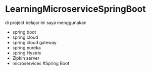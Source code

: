 # LearningMicroserviceSpringBoot
di project belajar ini saya menggunakan 
  - spring boot
  - spring cloud
  - spring cloud gateway
  - spring eureka
  - spring Hystrix
  - Zipkin server
  - microservices
#Spring Boot
